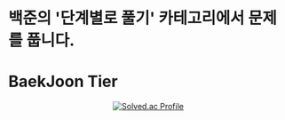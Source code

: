# 백준의 '단계별로 풀기' 카테고리에서 문제를 풉니다.

# BaekJoon Tier
<div align=center>

[![Solved.ac Profile](http://mazassumnida.wtf/api/v2/generate_badge?boj=jinho2070)](https://solved.ac/jinho2070/)

</div>
